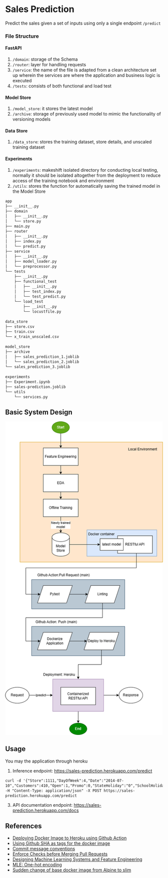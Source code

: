 # Sales Prediction
Predict the sales given a set of inputs using only a single endpoint `/predict`

### File Structure
#### FastAPI
1. `/domain`: storage of the Schema
2. `/router`: layer for handling requests
3. `/service`: the name of the file is adapted from a clean architecture set up wherein the services are where the application and business logic is executed
4. `/tests`: consists of both functional and load test

#### Model Store
1. `/model_store`: it stores the latest model
2. `/archive`: storage of previously used model to mimic the functionality of versioning models

#### Data Store
1. `/data_store`: stores the training dataset, store details, and unscaled training dataset

#### Experiments
1. `/experiments`: makeshift isolated directory for conducting local testing, normally it should be isolated altogether from the deployment to reduce access of the training notebook and environment
2. `/utils`: stores the function for automatically saving the trained model in the Model Store

```
app
├── __init__.py
├── domain
│   ├── __init__.py
│   └── store.py
├── main.py
├── router
│   ├── __init__.py
│   ├── index.py
│   └── predict.py
├── service
│   ├── __init__.py
│   ├── model_loader.py
│   └── preprocessor.py
└── tests
    ├── __init__.py
    ├── functional_test
    │   ├── __init__.py
    │   ├── test_index.py
    │   └── test_predict.py
    └── load_test
        ├── __init__.py
        └── locustfile.py
        
data_store
├── store.csv
├── train.csv
└── x_train_unscaled.csv

model_store
├── archive
│   ├── sales_prediction_1.joblib
│   └── sales_prediction_2.joblib
└── sales_prediction_3.joblib

experiments
├── Experiment.ipynb
├── sales-prediction.joblib
└── utils
    └── services.py
```

## Basic System Design
<img src="screenshots/gcash-exam-workflow.drawio.png">

## Usage
You may the application through heroku
1. Inference endpoint: https://sales-prediction.herokuapp.com/predict

```shell
curl -d '{"Store":1111,"DayOfWeek":4,"Date":"2014-07-10","Customers":410,"Open":1,"Promo":0,"StateHoliday":"0","SchoolHoliday":1}' -H "Content-Type: application/json" -X POST https://sales-prediction.herokuapp.com/predict 
```

3. API documentation endpoint: https://sales-prediction.herokuapp.com/docs

## References
- [Deploying Docker Image to Heroku using Github Action](https://blog.devgenius.io/how-to-deploy-to-kubernetes-heroku-using-docker-c2556a9584df)
- [Using Github SHA as tags for the docker image](https://github.com/marketplace/actions/docker-tags-action)
- [Commit message conventions](https://bitspeicher.blog/how-to-be-a-good-commitizen/)
- [Enforce Checks before Merging Pull Requests](https://docs.lacework.com/iac/enforce-merge-checks)
- [Designing Machine Learning Systems and Feature Engineering](https://www.amazon.com/Designing-Machine-Learning-Systems-Production-Ready/dp/1098107969)
- [MLE: One-hot encoding](https://www.amazon.com/Machine-Learning-Engineering-Andriy-Burkov/dp/1999579577)
- [Sudden change of base docker image from Alpine to slim](https://pythonspeed.com/articles/alpine-docker-python/)
